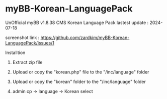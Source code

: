 # myBB-Korean-LanguagePack
UnOfficial myBB v1.8.38 CMS Korean Language Pack
lastest update : 2024-07-18

screenshot link : https://github.com/zardkim/myBB-Korean-LanguagePack/issues/1

Installtion

1. Extract zip file

2. Upload or copy the "korean.php" file to the "/inc/language" folder

3. Upload or copy the "korean" folder to the "/inc/language" folder

4. admin cp -> language -> Korean select
